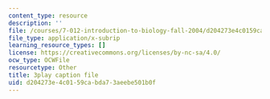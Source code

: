 ```yaml
---
content_type: resource
description: ''
file: /courses/7-012-introduction-to-biology-fall-2004/d204273e4c0159cabda73aeebe501b0f_N2jFzZA1e14.vtt
file_type: application/x-subrip
learning_resource_types: []
license: https://creativecommons.org/licenses/by-nc-sa/4.0/
ocw_type: OCWFile
resourcetype: Other
title: 3play caption file
uid: d204273e-4c01-59ca-bda7-3aeebe501b0f
---
```

